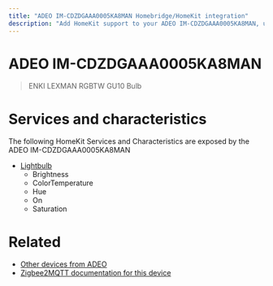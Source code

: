 ```yaml
---
title: "ADEO IM-CDZDGAAA0005KA8MAN Homebridge/HomeKit integration"
description: "Add HomeKit support to your ADEO IM-CDZDGAAA0005KA8MAN, using Homebridge, Zigbee2MQTT and homebridge-z2m."
---
```

<!---
This file has been GENERATED using src/docgen/docgen.ts
DO NOT EDIT THIS FILE MANUALLY!
-->
# ADEO IM-CDZDGAAA0005KA8MAN
> ENKI LEXMAN RGBTW GU10 Bulb


# Services and characteristics
The following HomeKit Services and Characteristics are exposed by
the ADEO IM-CDZDGAAA0005KA8MAN

* [Lightbulb](../../light.md)
  * Brightness
  * ColorTemperature
  * Hue
  * On
  * Saturation


# Related
* [Other devices from ADEO](../index.md#adeo)
* [Zigbee2MQTT documentation for this device](https://www.zigbee2mqtt.io/devices/IM-CDZDGAAA0005KA8MAN.html)